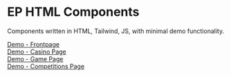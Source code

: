 # EP HTML Components

Components written in HTML, Tailwind, JS, with minimal demo functionality.

[Demo - Frontpage](https://orindholt.github.io/EP-HTML-Components/index.html)<br/>
[Demo - Casino Page](https://orindholt.github.io/EP-HTML-Components/casino.html)<br/>
[Demo - Game Page](https://orindholt.github.io/EP-HTML-Components/game.html)<br/>
[Demo - Competitions Page](https://orindholt.github.io/EP-HTML-Components/competitions.html)
